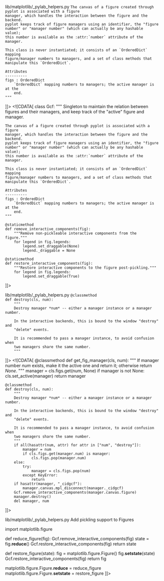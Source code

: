 <change>
<file change-number-for-this-file="1">lib/matplotlib/_pylab_helpers.py</file>
<original line-count="14" no-ellipsis="true"><![CDATA[
class Gcf:
    """
    Singleton to maintain the relation between figures and their managers, and
    keep track of and "active" figure and manager.

    The canvas of a figure created through pyplot is associated with a figure
    manager, which handles the interaction between the figure and the backend.
    pyplot keeps track of figure managers using an identifier, the "figure
    number" or "manager number" (which can actually be any hashable value);
    this number is available as the :attr:`number` attribute of the manager.

    This class is never instantiated; it consists of an `OrderedDict` mapping
    figure/manager numbers to managers, and a set of class methods that
    manipulate this `OrderedDict`.

    Attributes
    ----------
    figs : OrderedDict
        `OrderedDict` mapping numbers to managers; the active manager is at the
        end.
    """
]]></original>
<modified no-ellipsis="true"><![CDATA[
class Gcf:
    """
    Singleton to maintain the relation between figures and their managers, and
    keep track of the "active" figure and manager.

    The canvas of a figure created through pyplot is associated with a figure
    manager, which handles the interaction between the figure and the backend.
    pyplot keeps track of figure managers using an identifier, the "figure
    number" or "manager number" (which can actually be any hashable value);
    this number is available as the :attr:`number` attribute of the manager.

    This class is never instantiated; it consists of an `OrderedDict` mapping
    figure/manager numbers to managers, and a set of class methods that
    manipulate this `OrderedDict`.

    Attributes
    ----------
    figs : OrderedDict
        `OrderedDict` mapping numbers to managers; the active manager is at the
        end.
    """

    @staticmethod
    def remove_interactive_components(fig):
        """Remove non-pickleable interactive components from the figure."""
        for legend in fig.legends:
            legend.set_draggable(None)
            legend._draggable = None

    @staticmethod
    def restore_interactive_components(fig):
        """Restore interactive components to the figure post-pickling."""
        for legend in fig.legends:
            legend.set_draggable(True)
]]></modified>
</change>

<change>
<file change-number-for-this-file="2">lib/matplotlib/_pylab_helpers.py</file>
<original line-count="14" no-ellipsis="true"><![CDATA[
    @classmethod
    def get_fig_manager(cls, num):
        """
        If manager number *num* exists, make it the active one and return it;
        otherwise return *None*.
        """
        manager = cls.figs.get(num, None)
        if manager is not None:
            cls.set_active(manager)
        return manager

    @classmethod
    def destroy(cls, num):
        """
        Destroy manager *num* -- either a manager instance or a manager number.

        In the interactive backends, this is bound to the window "destroy" and
        "delete" events.

        It is recommended to pass a manager instance, to avoid confusion when
        two managers share the same number.
        """
]]></original>
<modified no-ellipsis="true"><![CDATA[
    @classmethod
    def get_fig_manager(cls, num):
        """
        If manager number *num* exists, make it the active one and return it;
        otherwise return *None*.
        """
        manager = cls.figs.get(num, None)
        if manager is not None:
            cls.set_active(manager)
        return manager

    @classmethod
    def destroy(cls, num):
        """
        Destroy manager *num* -- either a manager instance or a manager number.

        In the interactive backends, this is bound to the window "destroy" and
        "delete" events.

        It is recommended to pass a manager instance, to avoid confusion when
        two managers share the same number.
        """
        if all(hasattr(num, attr) for attr in ["num", "destroy"]):
            manager = num
            if cls.figs.get(manager.num) is manager:
                cls.figs.pop(manager.num)
        else:
            try:
                manager = cls.figs.pop(num)
            except KeyError:
                return
        if hasattr(manager, "_cidgcf"):
            manager.canvas.mpl_disconnect(manager._cidgcf)
        Gcf.remove_interactive_components(manager.canvas.figure)
        manager.destroy()
        del manager, num
]]></modified>
</change>

<change>
<file change-number-for-this-file="3">lib/matplotlib/_pylab_helpers.py</file>
<original line-count="12" no-ellipsis="true"><![CDATA[
atexit.register(Gcf.destroy_all)
]]></original>
<modified no-ellipsis="true"><![CDATA[
atexit.register(Gcf.destroy_all)

# Add pickling support to Figures
import matplotlib.figure

def reduce_figure(fig):
    Gcf.remove_interactive_components(fig)
    state = fig.__reduce__()
    Gcf.restore_interactive_components(fig)
    return state

def restore_figure(state):
    fig = matplotlib.figure.Figure()
    fig.__setstate__(state)
    Gcf.restore_interactive_components(fig)
    return fig

matplotlib.figure.Figure.__reduce__ = reduce_figure
matplotlib.figure.Figure.__setstate__ = restore_figure
]]></modified>
</change>